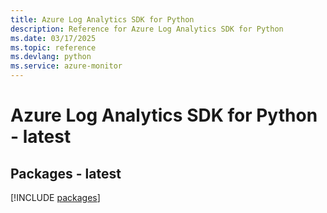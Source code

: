 ```yaml
---
title: Azure Log Analytics SDK for Python
description: Reference for Azure Log Analytics SDK for Python
ms.date: 03/17/2025
ms.topic: reference
ms.devlang: python
ms.service: azure-monitor
---
```

# Azure Log Analytics SDK for Python - latest
## Packages - latest
[!INCLUDE [packages](log-analytics-index.md)]